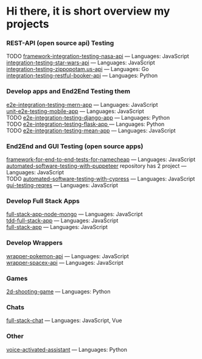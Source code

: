 # Hi there, it is short overview my projects 

### REST-API (open source api) Testing
TODO [framework-integration-testing-nasa-api](https://github.com/SashaJson/integration-testing-nasa-api) — Languages: JavaScript \
[integration-testing-star-wars-api](https://github.com/SashaJson/integration-testing-star-wars-api) — Languages: JavaScript \
[integration-testing-zippopotam.us-api](https://github.com/SashaJson/integration-testing-zippopotam.us-api) — Languages: Go \
[integration-testing-restful-booker-api](https://github.com/SashaJson/integration-testing-restful-booker-api) — Languages: Python

### Develop apps and End2End Testing them
[e2e-integration-testing-mern-app](https://github.com/SashaJson/e2e-integration-testing-mern-app) — Languages: JavaScript \
[unit-e2e-testing-mobile-app](https://github.com/SashaJson/unit-e2e-testing-mobile-app) — Languages: JavaScript \
 TODO [e2e-integration-testing-django-app](https://github.com/SashaJson/e2e-integration-testing-django-app) — Languages: Python \
 TODO [e2e-integration-testing-flask-app ](https://github.com/SashaJson/e2e-integration-testing-flask-app) — Languages: Python \
 TODO [e2e-integration-testing-mean-app](https://github.com/SashaJson/e2e-integration-testing-mean-app) — Languages: JavaScript 

### End2End and GUI Testing (open source apps)
[framework-for-end-to-end-tests-for-namecheap](https://github.com/SashaJson/end-to-end-tests-for-namecheap) — Languages: JavaScript \
[automated-software-testing-with-puppeteer](https://github.com/SashaJson/automated-software-testing-with-puppeteer) repository has 2 project — Languages: JavaScript \
TODO [automated-software-testing-with-cypress](https://github.com/SashaJson/automated-software-testing-with-cypress) — Languages: JavaScript \
[gui-testing-reqres](https://github.com/SashaJson/gui-testing-reqres) — Languages: JavaScript 

### Develop Full Stack Apps
[full-stack-app-node-mongo](https://github.com/SashaJson/full-stack-app-node-mongo) — Languages: JavaScript \
[tdd-full-stack-app](https://github.com/SashaJson/tdd-full-stack-app) — Languages: JavaScript \
[full-stack-app](https://github.com/SashaJson/full-stack-app) — Languages: JavaScript 

### Develop Wrappers
[wrapper-pokemon-api](https://github.com/SashaJson/wrapper-pokemon-api) — Languages: JavaScript \
[wrapper-spacex-api](https://github.com/SashaJson/wrapper-spacex-api) — Languages: JavaScript 

### Games
[2d-shooting-game](https://github.com/SashaJson/2d-shooting-game) — Languages: Python 

### Chats
[full-stack-chat](https://github.com/SashaJson/full-stack-chat) — Languages: JavaScript, Vue 

### Other
[voice-activated-assistant](https://github.com/SashaJson/voice-activated-assistant) — Languages: Python 
